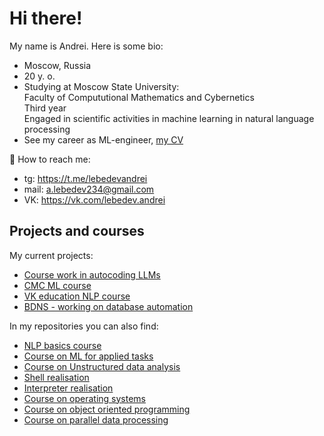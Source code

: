 # Hi there!

My name is Andrei. Here is some bio:
- Moscow, Russia
- 20 y. o.
- Studying at Moscow State University:<br />
Faculty of Compututional Mathematics and Cybernetics<br />
Third year<br />
Engaged in scientific activities in machine learning in natural language processing<br />
- See my career as ML-engineer, [my CV](https://drive.google.com/file/d/18xrNRObmIRy0o8jJOnLIhKTfx9QVcsk_/view?usp=sharing)
  

:email: How to reach me:
- tg: https://t.me/lebedevandrei
- mail: a.lebedev234@gmail.com
- VK: https://vk.com/lebedev.andrei


## Projects and courses
My current projects:
- [Course work in autocoding LLMs](https://github.com/andrrrei/Code-generating-LLMs)
- [CMC ML course]()
- [VK education NLP course]()
- [BDNS - working on database automation]() 

In my repositories you can also find:
- [NLP basics course](https://github.com/andrrrei/NLP)
- [Course on ML for applied tasks]()
- [Course on Unstructured data analysis](https://github.com/andrrrei/DA_NLP)
- [Shell realisation](https://github.com/andrrrei/Shell)
- [Interpreter realisation](https://github.com/andrrrei/interpreter)
- [Course on operating systems](https://github.com/andrrrei/C)
- [Course on object oriented programming](https://github.com/andrrrei/cpp)
- [Course on parallel data processing]()




